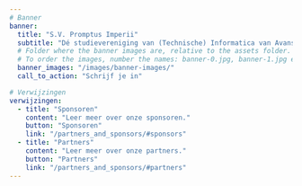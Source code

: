 ```yaml
---
# Banner
banner:
  title: "S.V. Promptus Imperii"
  subtitle: "Dé studievereniging van (Technische) Informatica van Avans Hogschool Breda"
  # Folder where the banner images are, relative to the assets folder. So /assets/images/banner-images-images becomes /images/banner-images
  # To order the images, number the names: banner-0.jpg, banner-1.jpg etc.
  banner_images: "/images/banner-images/"
  call_to_action: "Schrijf je in"

# Verwijzingen
verwijzingen:
  - title: "Sponsoren"
    content: "Leer meer over onze sponsoren."
    button: "Sponsoren"
    link: "/partners_and_sponsors/#sponsors"
  - title: "Partners"
    content: "Leer meer over onze partners."
    button: "Partners"
    link: "/partners_and_sponsors/#partners"
---
```

